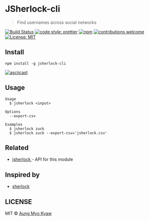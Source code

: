 # JSherlock-cli

> Find usernames across social networks

[![Build Status][travis]][travis-url]
[![code style: prettier][prettier]][prettier-url]
[![npm][npm-download]][npm-dl-url]
[![contributions welcome][contri]][contri-url]
[![License: MIT][license]][license-url]

## Install

```shell
npm install -g jsherlock-cli
```

[![asciicast](https://asciinema.org/a/223172.svg)](https://asciinema.org/a/223172)

## Usage

```shell
Usage
  $ jsherlock <input>

Options
  --export-csv

Examples
  $ jsherlock zuck
  $ jsherlock zuck --export-csv='jsherlock.csv'
```

## Related

- [ jsherlock ][jsherlock] - API for this module

## Inspired by

- [sherlock][inspired-by]

## LICENSE

MIT © [Aung Myo Kyaw](https://github.com/AungMyoKyaw)

[inspired-by]: https://github.com/TheYahya/sherlock
[jsherlock]: https://github.com/AungMyoKyaw/jsherlock
[contri]: https://img.shields.io/badge/contributions-welcome-brightgreen.svg?style=flat-square
[contri-url]: https://github.com/AungMyoKyaw/jsherlock-cli/issues
[travis]: https://img.shields.io/travis/AungMyoKyaw/jsherlock-cli/master.svg?style=flat-square
[travis-url]: https://travis-ci.org/AungMyoKyaw/jsherlock-cli
[npm-download]: https://img.shields.io/npm/dt/jsherlock-cli.svg?style=flat-square
[npm-dl-url]: https://www.npmjs.com/package/jsherlock-cli
[license]: https://img.shields.io/badge/License-MIT-brightgreen.svg?style=flat-square
[license-url]: https://opensource.org/licenses/MIT
[prettier]: https://img.shields.io/badge/code_style-prettier-ff69b4.svg?style=flat-square
[prettier-url]: https://github.com/prettier/prettier
